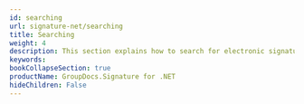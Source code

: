 ```yaml
---
id: searching
url: signature-net/searching
title: Searching
weight: 4
description: This section explains how to search for electronic signatures across document and its pages with advanced options.
keywords: 
bookCollapseSection: true
productName: GroupDocs.Signature for .NET
hideChildren: False
---
```

